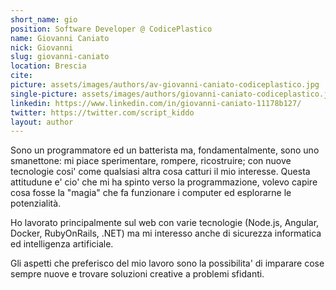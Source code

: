 ```yaml
---
short_name: gio
position: Software Developer @ CodicePlastico
name: Giovanni Caniato
nick: Giovanni
slug: giovanni-caniato
location: Brescia
cite: 
picture: assets/images/authors/av-giovanni-caniato-codiceplastico.jpg
single-picture: assets/images/authors/giovanni-caniato-codiceplastico.jpg
linkedin: https://www.linkedin.com/in/giovanni-caniato-11178b127/
twitter: https://twitter.com/script_kiddo
layout: author
---
```

<p>Sono un programmatore ed un batterista ma, fondamentalmente, sono uno smanettone: mi piace sperimentare, rompere, ricostruire; con nuove tecnologie cosi' come qualsiasi altra cosa catturi il mio interesse. Questa attitudune e' cio' che mi ha spinto verso la programmazione, volevo capire cosa fosse la "magia" che fa funzionare i computer ed esplorarne le potenzialità.</p>
<p>Ho lavorato principalmente sul web con varie tecnologie (Node.js, Angular, Docker, RubyOnRails, .NET) ma mi interesso anche di sicurezza informatica ed intelligenza artificiale.</p>
<p>Gli aspetti che preferisco del mio lavoro sono la possibilita' di imparare cose sempre nuove e trovare soluzioni creative a problemi sfidanti.</p>